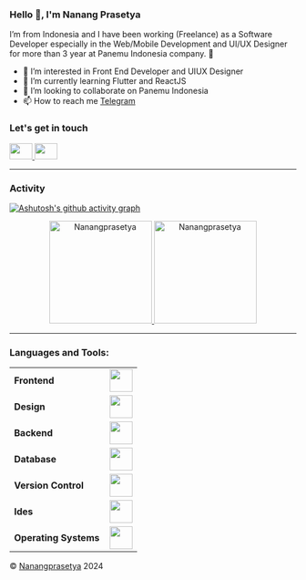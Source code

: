 <link rel="stylesheet" type='text/css' href="https://cdn.jsdelivr.net/gh/devicons/devicon@latest/devicon.min.css" />

### Hello 👋, I'm Nanang Prasetya

I’m from Indonesia and I have been working (Freelance) as a Software Developer especially in the Web/Mobile Development and UI/UX Designer for more than 3 year at Panemu Indonesia company. 🚀

- 👀 I’m interested in Front End Developer and UIUX Designer
- 🌱 I’m currently learning Flutter and ReactJS
- 💞️ I’m looking to collaborate on Panemu Indonesia
- 📫 How to reach me [Telegram](https://t.me/biscuit_uiux)

<h3 align="left">Let's get in touch</h3>
<p align="left">
<a href="https://linkedin.com/in/nanang-prasetya-bekti-000612142/" target="blank">
  <i alt="biscuit" ><img height="28" width="40" src="https://cdn.jsdelivr.net/gh/devicons/devicon@latest/icons/linkedin/linkedin-original.svg" /></i>
</a>
<a href="https://figma.com/@biscuit_uiux" target="blank">
  <i alt="biscuit" ><img height="28" width="40" src="https://cdn.jsdelivr.net/gh/devicons/devicon@latest/icons/figma/figma-original.svg" /></i>
</a>
</p>

----

<h3 align="left">Activity</h3>

[![Ashutosh's github activity graph](https://github-readme-activity-graph.vercel.app/graph?username=Nanangprasetya&bg_color=fffff&color=100F0F&line=4D5EF8&point=4D5EF8&area=true&hide_border=true)](https://github.com/ashutosh00710/github-readme-activity-graph)

<div align="center">
  <a href="https://github.com/Nanangprasetya">
    <img height="180em" src="https://github-readme-stats.vercel.app/api/top-langs?username=Nanangprasetya&show_icons=true&locale=en&layout=compact&theme=light" alt="Nanangprasetya"/>
    <img height="180em" src="https://github-readme-streak-stats.herokuapp.com/?user=Nanangprasetya&&theme=light" alt="Nanangprasetya"/>
  </a>
</div>

---

<h3 align="left">Languages and Tools:</h3>
<table>
    <tr>
        <td style="font-weight: bold; padding-right: 10px; vertical-align: center;">Frontend</td>
        <td><img height="40" src="https://skillicons.dev/icons?i=flutter,react,nextjs,vue&theme=light"/></td>
    </tr>
    <tr>
        <td style="font-weight: bold; padding-right: 10px; vertical-align: center;">Design</td>
        <td><img height="40" src="https://skillicons.dev/icons?i=figma&theme=light"/></td>
    </tr>
    <tr>
        <td style="font-weight: bold; padding-right: 10px; vertical-align: center; border: none;">Backend</td>
        <td><img height="40" src="https://skillicons.dev/icons?i=nodejs,laravel,firebase,bun&theme=light"/></td>
    </tr>
    <tr>
        <td style="font-weight: bold; padding-right: 10px; vertical-align: center; border: none;">Database</td>
        <td><img height="40" src="https://skillicons.dev/icons?i=mysql,postgresql,mongodb&theme=light"/></td>
    </tr>
    <tr>
        <td style="font-weight: bold; padding-right: 10px; vertical-align: center; border: none;">Version Control</td>
        <td><img height="40" src="https://skillicons.dev/icons?i=git,github,gitlab&theme=light"/></td>
    </tr>
    <tr>
        <td style="font-weight: bold; padding-right: 10px; vertical-align: center; border: none;">Ides</td>
        <td><img height="40" src="https://skillicons.dev/icons?i=vscode&theme=light"/></td>
    </tr>
    <tr>
        <td style="font-weight: bold; padding-right: 10px; vertical-align: center; border: none;">Operating Systems</td>
        <td><img height="40" src="https://skillicons.dev/icons?i=apple,ubuntu,alpine&theme=light"/></td>
    </tr>
</table>


© [Nanangprasetya](https://github.com/Nanangprasetya) 2024
